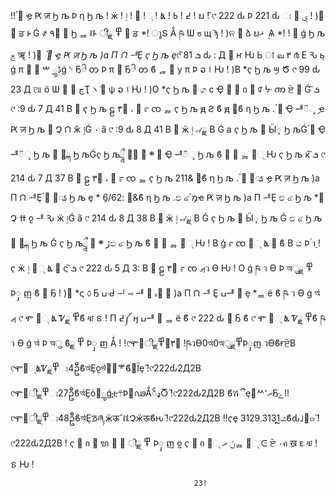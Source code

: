 !!                              ࣴ๮ ިҽ Ԗ ज़ Ϧ љ Ϸ η Ϧ љ         !
                                ӝ ! ٳ ! ଄ !୍ ! ൔ ! ߄ ! ߕ ! ຏ !
                                ҇୯   222 ԃ Ϸ 221 ԃ ಃ ΋ ۑ !
                        )໻ ࿶ ਡ ᎙ Ǵ ҂  ٩΋ ૓ Ϧ ᇡ ቩ ीྗ ࢗ ߾ ਡ *!
                                                                         ൂՏ Ǻ ཥ Ѡ ჾ щ ϡ !
                                                                         )ନ ੝ ձ ຏޣ ܴ Ѧ *!
                                                                                             !
΋ ǵ Ϧ љ ݮ ॠ !
     )΋ *ࣴ ๮ ިҽ Ԗ ज़ Ϧ љ        )а Π ᙁ ᆀȨ ҁ Ϧ љ ȩ*୯ ҇ܭ            81 ԃ : Д ೛ ҥ Ƕ Ь ा வ ٣
          ൪ Ε Ԅ ݈ь ǵ π ཰ ௓ ڋౢ  ࠔǵ ᔈ Ҕႝ တ Ϸ π ཰ Ҕႝ တ ϐ ᇙ ೷ у π Ϸ ວ ፤ Ƕ                      !
     )Β *ҁ Ϧ љ ި౻ Ծ҇ ୯          99 ԃ 23 Д ଆ ӧ Ѡ ᡼ ᛾  چҬ ܌ ܰ΢ ѱ ວ ፤ Ƕ !
     )Ο *ҁ Ϧ љ ࣁ ග ϲ Ҿ ཰ ໣ ი ᏾ ᡏ ᔼ ၮ ਏ ౗ Ǵ ܭ҇ ୯               :9 ԃ 7 Д 41 В ࿶ ҁ Ϧ љ ဠ
           ٣཮ ، ᝼ ೯ ၸ ᆶ ҁ Ϧ љ ԭ ϩ ϐ ԭ  ި࡭ϐ η Ϧ љ .ࣴ ๮ Ҿ ᆅ៝ୢި ҽ Ԗ ज़ Ϧ
          љ ຾ Չ ᙁ ܰӝ  ٳǴ ٠ а҇ ୯           :9 ԃ 8 Д 41 В ࣁ ӝ ٳ ୷ྗ В Ǵ а ҁ Ϧ љ ࣁ Ӹុ
           Ϧ љǴࣴ ๮ Ҿ ᆅ៝ୢ Ϧ љ ࣁ ੃ྐ Ϧ љǴҁ Ϧ љཷ ܍ ࡴ ڙࣴ ๮ Ҿ ᆅ៝ୢ Ϧ љ
          ϐ ໸ ៾ ᆶ ໸୍ Ƕ ҁ Ϧ љ ќ ܭ҇ ୯            214 ԃ 7 Д 37 В ࿶ ဠ  ٣཮ ، ᝼ ೯ ၸ ᆶ ҁ Ϧ
          љ 211& ި࡭ϐ η Ϧ љ .ࣴ ๮  ׫ၗ ިҽ Ԗ ज़ Ϧ љ               )а Π ᙁ ᆀȨࣴ ๮  ׫ၗ Ϧ љ ȩ *
          ި࡭    :6/62&ϐ η Ϧ љ .ඵ ๔ࣽ  ިמҽ Ԗ ज़ Ϧ љ             )а Π ᆀȨ ඵ ๔ Ϧ љ *຾ Չ ߚ ჹ
          ᆀ Ԅ ӝ  ٳǴ а҇ ୯        214 ԃ 8 Д 38 В ࣁ ӝ ٳ ୷ྗ В Ǵ ҁ Ϧ љ ࣁ Ӹុ Ϧ љ Ǵ ඵ
          ๔ Ϧ љ ࣁ ੃ྐ Ϧ љ Ǵ ҁ Ϧ љཷ  ڙ ܍ ࡴඵ ๔ Ϧ љ ϐ ໸ ៾ ᆶ ໸୍ Ƕ                    !
Β ǵ ೯ ၸ ଄୍ ൔ ֋ ϐ В ය Ϸ ำׇ           !
     ҁ ӝ ٳ ଄୍ ൔ ֋ ς ܭ҇ ୯          222 ԃ 5 Д 3: В ࿶ ဠ  ٣཮ ೯ ၸ  ࡕว Ѳ Ƕ !
Ο ǵ ཥ ว Ѳ Ϸ অुྗ ߾ Ϸှ ញ ϐ ፾ Ҕ             !
     )΋ *ς ௦ Ҕ  ߎᑼ ᅱ ࿎ ᆅ ౛  ہ঩ ཮ )а Π ᙁ ᆀ Ȩ  ߎᆅ ཮ ȩ *ᇡ ё ϐ ཥ ว Ѳ ǵ অ҅ ࡕ
          ୯ ሞ ଄୍ ൔ Ꮴྗ  ߾ϐ ቹ ៜ          !
          Π  ߄༼ ӈ  ߎᆅ ཮ ᇡ ё ϐ҇ ୯          222 ԃ ፾ Ҕ ϐ ୯ ሞ ଄୍ ൔ Ꮴྗ  ߾ϐ ཥ ว Ѳ ǵ অ҅
           Ϸ অु ϐྗ ߾ Ϸှ ញ Ǻ            !
                                                                       !୯ሞ཮ीྗ߾౛٣཮
                         !ཥวѲ0অ҅0অुྗ߾Ϸှញ                                   วѲϐғਏВ
          ୯ሞ଄୍ൔᏤྗ߾ಃ4ဦϐঅ҅Ȩჹᢀࢎۺᄬϐ઩Їȩ                                !҇୯222ԃ2Д2В
          ୯ሞ཮ीྗ߾ಃ27ဦϐঅ҅Ȩό୏ౢǵቷ܊Ϸ೛ഢǺၲډႣ                                    !҇୯222ԃ2Д2В
          ϐሽීȩ߻ᄊރ٬Ҕۓ!!
          ୯ሞ཮ीྗ߾ಃ48ဦϐঅ҅Ȩᖝཞ܄ӝऊˇቬՉӝऊϐԋ                                     !҇୯222ԃ2Д2В
          !!ҁȩ
          3129.3131ຼයϐԃׯࡋ๓                                            !҇୯222ԃ2Д2В           !
          ҁ ໣ ი ࿶ ຑ ՗ ΢ ॊྗ ߾ Ϸှ ញ ჹ ҁ ໣ ი ଄୍  ݩ ރᆶ ଄୍ ᕮ ਏ  ٠ค ख़ ε ቹ                          !
          ៜ Ƕ !

                                             23!